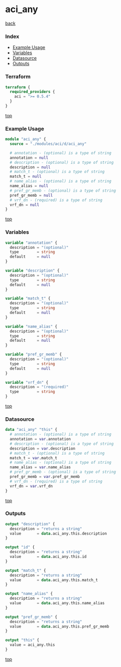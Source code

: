 # aci_any

[back](../aci.md)

### Index

- [Example Usage](#example-usage)
- [Variables](#variables)
- [Datasource](#datasource)
- [Outputs](#outputs)

### Terraform

```terraform
terraform {
  required_providers {
    aci = ">= 0.5.4"
  }
}
```

[top](#index)

### Example Usage

```terraform
module "aci_any" {
  source = "./modules/aci/d/aci_any"

  # annotation - (optional) is a type of string
  annotation = null
  # description - (optional) is a type of string
  description = null
  # match_t - (optional) is a type of string
  match_t = null
  # name_alias - (optional) is a type of string
  name_alias = null
  # pref_gr_memb - (optional) is a type of string
  pref_gr_memb = null
  # vrf_dn - (required) is a type of string
  vrf_dn = null
}
```

[top](#index)

### Variables

```terraform
variable "annotation" {
  description = "(optional)"
  type        = string
  default     = null
}

variable "description" {
  description = "(optional)"
  type        = string
  default     = null
}

variable "match_t" {
  description = "(optional)"
  type        = string
  default     = null
}

variable "name_alias" {
  description = "(optional)"
  type        = string
  default     = null
}

variable "pref_gr_memb" {
  description = "(optional)"
  type        = string
  default     = null
}

variable "vrf_dn" {
  description = "(required)"
  type        = string
}
```

[top](#index)

### Datasource

```terraform
data "aci_any" "this" {
  # annotation - (optional) is a type of string
  annotation = var.annotation
  # description - (optional) is a type of string
  description = var.description
  # match_t - (optional) is a type of string
  match_t = var.match_t
  # name_alias - (optional) is a type of string
  name_alias = var.name_alias
  # pref_gr_memb - (optional) is a type of string
  pref_gr_memb = var.pref_gr_memb
  # vrf_dn - (required) is a type of string
  vrf_dn = var.vrf_dn
}
```

[top](#index)

### Outputs

```terraform
output "description" {
  description = "returns a string"
  value       = data.aci_any.this.description
}

output "id" {
  description = "returns a string"
  value       = data.aci_any.this.id
}

output "match_t" {
  description = "returns a string"
  value       = data.aci_any.this.match_t
}

output "name_alias" {
  description = "returns a string"
  value       = data.aci_any.this.name_alias
}

output "pref_gr_memb" {
  description = "returns a string"
  value       = data.aci_any.this.pref_gr_memb
}

output "this" {
  value = aci_any.this
}
```

[top](#index)